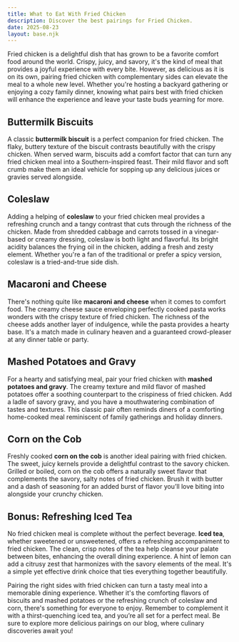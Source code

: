 ```yaml
---
title: What to Eat With Fried Chicken
description: Discover the best pairings for Fried Chicken.
date: 2025-08-23
layout: base.njk
---
```


Fried chicken is a delightful dish that has grown to be a favorite comfort food around the world. Crispy, juicy, and savory, it's the kind of meal that provides a joyful experience with every bite. However, as delicious as it is on its own, pairing fried chicken with complementary sides can elevate the meal to a whole new level. Whether you're hosting a backyard gathering or enjoying a cozy family dinner, knowing what pairs best with fried chicken will enhance the experience and leave your taste buds yearning for more.

## **Buttermilk Biscuits**

A classic **buttermilk biscuit** is a perfect companion for fried chicken. The flaky, buttery texture of the biscuit contrasts beautifully with the crispy chicken. When served warm, biscuits add a comfort factor that can turn any fried chicken meal into a Southern-inspired feast. Their mild flavor and soft crumb make them an ideal vehicle for sopping up any delicious juices or gravies served alongside.

## **Coleslaw**

Adding a helping of **coleslaw** to your fried chicken meal provides a refreshing crunch and a tangy contrast that cuts through the richness of the chicken. Made from shredded cabbage and carrots tossed in a vinegar-based or creamy dressing, coleslaw is both light and flavorful. Its bright acidity balances the frying oil in the chicken, adding a fresh and zesty element. Whether you're a fan of the traditional or prefer a spicy version, coleslaw is a tried-and-true side dish.

## **Macaroni and Cheese**

There's nothing quite like **macaroni and cheese** when it comes to comfort food. The creamy cheese sauce enveloping perfectly cooked pasta works wonders with the crispy texture of fried chicken. The richness of the cheese adds another layer of indulgence, while the pasta provides a hearty base. It's a match made in culinary heaven and a guaranteed crowd-pleaser at any dinner table or party.

## **Mashed Potatoes and Gravy**

For a hearty and satisfying meal, pair your fried chicken with **mashed potatoes and gravy**. The creamy texture and mild flavor of mashed potatoes offer a soothing counterpart to the crispiness of fried chicken. Add a ladle of savory gravy, and you have a mouthwatering combination of tastes and textures. This classic pair often reminds diners of a comforting home-cooked meal reminiscent of family gatherings and holiday dinners.

## **Corn on the Cob**

Freshly cooked **corn on the cob** is another ideal pairing with fried chicken. The sweet, juicy kernels provide a delightful contrast to the savory chicken. Grilled or boiled, corn on the cob offers a naturally sweet flavor that complements the savory, salty notes of fried chicken. Brush it with butter and a dash of seasoning for an added burst of flavor you’ll love biting into alongside your crunchy chicken.

## Bonus: **Refreshing Iced Tea**

No fried chicken meal is complete without the perfect beverage. **Iced tea**, whether sweetened or unsweetened, offers a refreshing accompaniment to fried chicken. The clean, crisp notes of the tea help cleanse your palate between bites, enhancing the overall dining experience. A hint of lemon can add a citrusy zest that harmonizes with the savory elements of the meal. It's a simple yet effective drink choice that ties everything together beautifully.

Pairing the right sides with fried chicken can turn a tasty meal into a memorable dining experience. Whether it's the comforting flavors of biscuits and mashed potatoes or the refreshing crunch of coleslaw and corn, there's something for everyone to enjoy. Remember to complement it with a thirst-quenching iced tea, and you’re all set for a perfect meal. Be sure to explore more delicious pairings on our blog, where culinary discoveries await you!